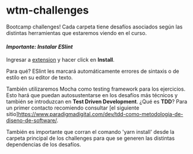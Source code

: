 # wtm-challenges
Bootcamp challenges! Cada carpeta tiene desafíos asociados según las distintas herramientas que estaremos viendo en el curso. 

#### ***Importante: Instalar ESlint***

Ingresar a [extension](https://marketplace.visualstudio.com/items?itemName=dbaeumer.vscode-eslint) y hacer click en **Install**.

Para qué? ESlint les marcará automáticamente errores de sintaxis o de estilo en su editor de texto.

También utilizaremos Mocha como testing framework para los ejercicios. Esto hará que puedan autosustentarse en los desafíos más técnicos y también se introduzcan en **Test Driven Development**. ¿Qué es **TDD**? Para un primer contacto recomiendo consultar [el siguiente sitio]https://www.paradigmadigital.com/dev/tdd-como-metodologia-de-diseno-de-software/.

También es importante que corran el comando 'yarn install' desde la carpeta principal de los challenges para que se generen las distintas dependencias de los desafíos.
